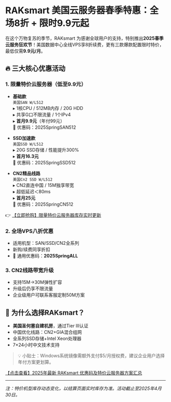 # RAKsmart 美国云服务器春季特惠：全场8折 + 限时9.9元起

在这个万物复苏的季节，RAKsmart 为感谢全球用户的支持，特别推出**2025春季云服务狂欢节**！美国数据中心全线VPS享8折续费，更有三款爆款配置限时特价，最低仅需**9.9元/月**。

## 🔥 三大核心优惠活动

### 1. 限量特价云服务器（低至9.9元）
- **基础款**  
  `美国SAN W/L512`  
  ▸ 1核CPU / 512MB内存 / 20G HDD  
  ▸ 共享G口不限流量 / 1个IPv4  
  ▸ **首月9.9元**（年付99元）  
  🔑 优惠码：2025SpringSAN512  

- **SSD加速款**  
  `美国SSD W/L512`  
  ▸ 20G SSD存储 / 性能提升300%  
  ▸ **首月16.3元**  
  🔑 优惠码：2025SpringSSD512  

- **CN2精品线路**  
  `美国Cn2 SSD W/L512`  
  ▸ CN2直连中国 / 15M独享带宽  
  ▸ 超低延迟＜80ms  
  ▸ **首月25元**  
  🔑 优惠码：2025SpringCN512  

👉 [【立即抢购】限量特价云服务器库存实时更新](https://bit.ly/raksmart)

### 2. 全场VPS八折优惠
- 适用机型：SAN/SSD/CN2全系列
- 新购/续费同享折扣
- 🔑 通用优惠码：**2025SpringALL**

### 3. CN2线路带宽升级
- 支持15M→30M弹性扩容
- 升级后仍享不限流量
- 企业级用户可联系客服定制50M方案

## 🚀 为什么选择RAKsmart？
- **美国圣何塞自建机房**，通过Tier III认证
- 中国优化线路：CN2+GIA混合组网
- 全系列SSD存储+Intel Xeon处理器
- 7×24小时中文技术支持

> 💡 小贴士：Windows系统镜像需额外支付$5/月授权费，建议企业用户选择年付方案更划算。

[【点击查看】2025年最新 RAKsmart 优惠码及特价云服务器方案汇总](https://bit.ly/raksmart)

---

*注：特价机型库存动态变化，以结算页面实时库存为准。活动截止至2025年4月30日。*